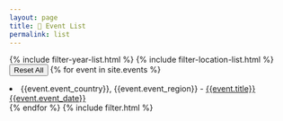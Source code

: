 ```yaml
---
layout: page
title: 📃 Event List
permalink: list
---
```

{% include filter-year-list.html %}
{% include filter-location-list.html %}
<button id="resetButton">Reset All</button>
<ui id="eventList">
    {% for event in site.events %}
        <li data-country="{{event.event_country}}" data-region="{{event.event_region}}" data-date="{{event.event_date}}">{{event.event_country}}, {{event.event_region}} - <a href="{{event.url}}">{{event.title}} {{event.event_date}}</a>
    </li>
    {% endfor %}
</ui>
{% include filter.html %}